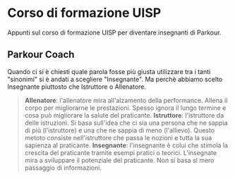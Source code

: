 # Corso di formazione UISP
Appunti sul corso di formazione UISP per diventare insegnanti di Parkour.
## Parkour Coach
Quando ci si è chiesti quale parola fosse più giusta utilizzare tra i tanti "sinonimi" si è andati a scegliere "Insegnante". Ma perchè abbiamo scelto Insegnante piuttosto che Istruttore o Allenatore.
> **Allenatore**: l'allenatore mira all'alzamento della performance. Allena il corpo per migliorarne le prestazioni. Spesso ignora il lungo termine e cosa può migliorare la salute del praticante.
> **Istruttore**: l'istruttore da delle istruzioni. Si basa sull'idea che ci sia una persona che ne sappia di più (l'istruttore) e una che ne sappia di meno (l'allievo). Questo metoto consiste nell'istruttore che passa le nozioni e tutta la sua sapienza al praticante.
> **Insegnante**: l'insegnante è colui che stimola la crescita del praticante tramite esempi pratici o teorici. L'insegnate mira a sviluppare il potenziale del praticante. Non si basa sl mero passaggio di informazioni.
